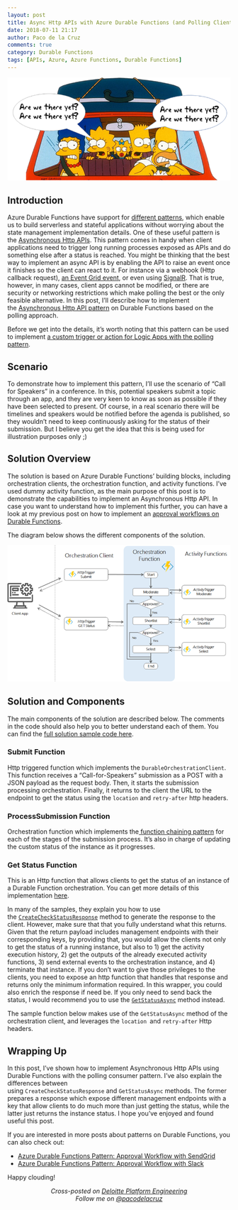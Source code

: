 ```yaml
---
layout: post
title: Async Http APIs with Azure Durable Functions (and Polling Client)
date: 2018-07-11 21:17
author: Paco de la Cruz
comments: true
category: Durable Functions
tags: [APIs, Azure, Azure Functions, Durable Functions]
---
```

<img src="/assets/img/2018/07/070618_1006_asynchttpap1.png" alt="" />
<h2>Introduction</h2>
Azure Durable Functions have support for <a href="https://docs.microsoft.com/en-us/azure/azure-functions/durable-functions-overview" target="_blank" rel="noopener">different patterns</a>, which enable us to build serverless and stateful applications without worrying about the state management implementation details. One of these useful pattern is the <a href="https://docs.microsoft.com/en-us/azure/azure-functions/durable-functions-overview#pattern-3-async-http-apis" target="_blank" rel="noopener">Asynchronous Http APIs</a>. This pattern comes in handy when client applications need to trigger long running processes exposed as APIs and do something else after a status is reached. You might be thinking that the best way to implement an async API is by enabling the API to raise an event once it finishes so the client can react to it. For instance via a webhook (Http callback request), <a href="https://docs.microsoft.com/en-us/azure/azure-functions/durable-functions-event-publishing" target="_blank" rel="noopener">an Event Grid event</a>, or even using <a href="https://medium.com/@philippbauknecht/serverless-real-time-messaging-with-azure-functions-and-azure-signalr-service-c70e781ff3c3">SignalR</a>. That is true, however, in many cases, client apps cannot be modified, or there are security or networking restrictions which make polling the best or the only feasible alternative. In this post, I’ll describe how to implement the <a href="https://docs.microsoft.com/en-us/azure/azure-functions/durable-functions-overview#pattern-3-async-http-apis" target="_blank" rel="noopener">Asynchronous Http API pattern</a> on Durable Functions based on the polling approach.

Before we get into the details, it’s worth noting that this pattern can be used to implement <a href="https://docs.microsoft.com/en-us/azure/logic-apps/logic-apps-create-api-app#action-patterns" target="_blank" rel="noopener">a custom trigger or action for Logic Apps with the polling pattern</a>.
<h2>Scenario</h2>
To demonstrate how to implement this pattern, I’ll use the scenario of “Call for Speakers” in a conference. In this, potential speakers submit a topic through an app, and they are very keen to know as soon as possible if they have been selected to present. Of course, in a real scenario there will be timelines and speakers would be notified before the agenda is published, so they wouldn’t need to keep continuously asking for the status of their submission. But I believe you get the idea that this is being used for illustration purposes only ;)
<h2>Solution Overview</h2>
The solution is based on Azure Durable Functions’ building blocks, including orchestration clients, the orchestration function, and activity functions. I’ve used dummy activity function, as the main purpose of this post is to demonstrate the capabilities to implement an Asynchronous Http API. In case you want to understand how to implement this further, you can have a look at my previous post on how to implement an <a href="/2018/04/17/azure-durable-functions-approval-workflow-with-sendgrid/" target="_blank" rel="noopener">approval workflows on Durable Functions</a>.

The diagram below shows the different components of the solution.

<img src="/assets/img/2018/07/070618_1006_asynchttpap2.png" alt="" />
<h2>Solution and Components</h2>
The main components of the solution are described below. The comments in the code should also help you to better understand each of them. You can find the <a href="https://github.com/pacodelacruz/DurableFunctions-AsyncHttpApi" target="_blank" rel="noopener">full solution sample code here</a>.
<h3>Submit Function</h3>
Http triggered function which implements the <code>DurableOrchestrationClient</code>. This function receives a “Call-for-Speakers” submission as a POST with a JSON payload as the request body. Then, it starts the submission processing orchestration. Finally, it returns to the client the URL to the endpoint to get the status using the <code>location</code> and <code>retry-after</code> http headers.

<p/>
<script src="https://gist.github.com/pacodelacruz/ec72c686b589a00a6b0568938e737e27.js"></script>
<p/>
<h3>ProcessSubmission Function</h3>
Orchestration function which implements the<a href="https://docs.microsoft.com/en-us/azure/azure-functions/durable-functions-overview#pattern-1-function-chaining" target="_blank" rel="noopener"> function chaining pattern</a> for each of the stages of the submission process. It’s also in charge of updating the custom status of the instance as it progresses.

<p/>
<script src="https://gist.github.com/pacodelacruz/0a68b4f12e060ac5c89dc46e5e455d39.js"></script>
<p/>

<h3>Get Status Function</h3>
This is an Http function that allows clients to get the status of an instance of a Durable Function orchestration. You can get more details of this implementation <a href="https://docs.microsoft.com/en-gb/azure/azure-functions/durable-functions-http-api#async-operation-tracking" target="_blank" rel="noopener">here</a>.

In many of the samples, they explain you how to use the <code><a href="https://docs.microsoft.com/en-us/sandbox/functions-recipes/durable-manage-orchestrations#exposing-http-management-apis" target="_blank" rel="noopener">CreateCheckStatusResponse</a></code> method to generate the response to the client. However, make sure that that you fully understand what this returns. Given that the return payload includes management endpoints with their corresponding keys, by providing that, you would allow the clients not only to get the status of a running instance, but also to 1) get the activity execution history, 2) get the outputs of the already executed activity functions, 3) send external events to the orchestration instance, and 4) terminate that instance. If you don’t want to give those privileges to the clients, you need to expose an http function that handles that response and returns only the minimum information required. <span style="background-color:transparent;">In this wrapper, you could also enrich the response if need be. If you only need to send back the status, I would recommend you to use the </span><code><a href="https://docs.microsoft.com/en-us/sandbox/functions-recipes/durable-manage-orchestrations#inspecting-the-status-of-an-orchestration" target="_blank" rel="noopener">GetStatusAsync</a></code><span style="background-color:transparent;"> method instead.</span>

The sample function below makes use of the <code>GetStatusAsync</code> method of the orchestration client, and leverages the <code>location </code>and <code>retry-after</code> Http headers.

<p/>
<script src="https://gist.github.com/pacodelacruz/2347e6c2a99f60f9d89fe31e32ea8506.js"></script>
<p/>

<h2>Wrapping Up</h2>
In this post, I’ve shown how to implement Asynchronous Http APIs using Durable Functions with the polling consumer pattern. I’ve also explain the differences between using <code>CreateCheckStatusResponse</code> and <code>GetStatusAsync</code> methods. The former prepares a response which expose different management endpoints with a key that allow clients to do much more than just getting the status, while the latter just returns the instance status. I hope you’ve enjoyed and found useful this post.

If you are interested in more posts about patterns on Durable Functions, you can also check out:
<ul>
	<li><a href="/2018/04/17/azure-durable-functions-approval-workflow-with-sendgrid/" target="_blank" rel="noopener">Azure Durable Functions Pattern: Approval Workflow with SendGrid</a></li>
	<li><a href="/2018/04/25/azure-durable-functions-approval-workflow-with-slack/" target="_blank" rel="noopener">Azure Durable Functions Pattern: Approval Workflow with Slack</a></li>
</ul>
Happy clouding!
<p style="text-align:center;"><span style="font-style:italic;">Cross-posted on </span><a href="https://platform.deloitte.com.au/articles/author/paco-de-la-cruz"><span style="font-style:italic;">Deloitte Platform Engineering</span></a><br/>
<span style="font-style:italic;">Follow me on </span><a href="https://twitter.com/pacodelacruz"><span style="font-style:italic;">@pacodelacruz</span></a></p>
